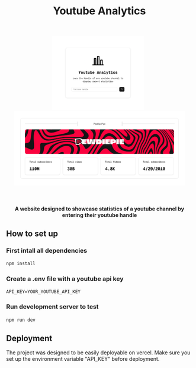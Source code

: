 <h1 align="center">
    Youtube Analytics
</h1>

&nbsp;&nbsp;&nbsp;&nbsp;

<div align="center">
  <kbd align="center">
    <img src="assets/landing.png" height=200px alt="landing-page">
  </kbd>
  <picture>
    <source media="(min-width: 900px)" srcset="assets/empty.png">
    <img alt="" src="">
  </picture>
  <kbd align="center">
    <img src="assets/channel.png" height=200px alt="channel-page">
  </kbd>
</div>

&nbsp;&nbsp;&nbsp;&nbsp;

<h4 align="center">
    A website designed to showcase statistics of a youtube channel by entering their youtube handle
</h4>

## How to set up

### First intall all dependencies

```bash
npm install
```

### Create a .env file with a youtube api key

```
API_KEY=YOUR_YOUTUBE_API_KEY
```

### Run development server to test

```bash
npm run dev
```

## Deployment

The project was designed to be easily deployable on vercel. Make sure you set up the environment variable "API_KEY" before deployment.
